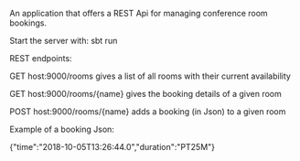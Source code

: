 An application that offers a REST Api for managing conference room bookings.

Start the server with: sbt run

REST endpoints:

GET  host:9000/rooms             gives a list of all rooms with their current availability

GET  host:9000/rooms/{name}      gives the booking details of a given room

POST host:9000/rooms/{name}      adds a booking (in Json) to a given room

Example of a booking Json:

{"time":"2018-10-05T13:26:44.0","duration":"PT25M"}